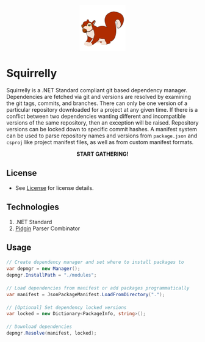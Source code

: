 <p align="center">
  <img width="120" height="120" src="logo.svg">
</p>

# Squirrelly
Squirrelly is a .NET Standard compliant git based dependency manager. Dependencies are fetched via git and versions are resolved by examining the git tags, commits, and branches. There can only be one version of a particular repository downloaded for a project at any given time. If there is a conflict between two dependencies wanting different and incompatible versions of the same repository, then an exception will be raised. Repository versions can be locked down to specific commit hashes. A manifest system can be used to parse repository names and versions from `package.json` and `csproj` like project manifest files, as well as from custom manifest formats. 
<p align="center">
  <b> START GATHERING! </b>
</p>

## License
- See [License](LICENSE.md) for license details.

## Technologies
1. .NET Standard
2. [Pidgin](https://github.com/benjamin-hodgson/Pidgin) Parser Combinator

## Usage
```cs
// Create dependency manager and set where to install packages to
var depmgr = new Manager();
depmgr.InstallPath = "./modules";

// Load dependencies from manifest or add packages programmatically
var manifest = JsonPackageManifest.LoadFromDirectory(".");

// [Optional] Set dependency locked versions
var locked = new Dictionary<PackageInfo, string>();

// Download dependencies
depmgr.Resolve(manifest, locked);
```